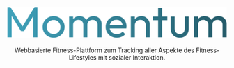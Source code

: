 <div align="center">
  <img
    src="momentum.svg"
    alt="Momentum"
  />
  <br/>
  <br/>
  <span>Webbasierte Fitness-Plattform zum Tracking aller Aspekte des Fitness-Lifestyles mit sozialer Interaktion.</span>
</div>
